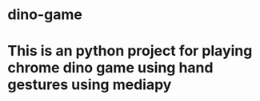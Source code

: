 # dino-game
# This is an python project for playing chrome dino game using hand gestures using mediapy













